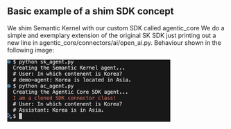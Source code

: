 ## Basic example of a shim SDK concept
We shim Semantic Kernel with our custom SDK called agentic_core
We do a simple and exemplary extension of the original SK SDK just printing out a new line in agentic_core/connectors/ai/open_ai.py.
Behaviour shown in the following image:

![Agentic Core Logo](./docs/image.png)